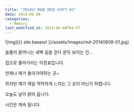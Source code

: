 ```yaml
---
title: "2014년 06월 08일 이야기 #1"
date: 2014-06-08
categories:
  - Memory
last_modified_at: 2014-06-08T04:57
---
```


![img]({{ site.baseurl }}/assets/images/md-20140608-01.jpg)


슬픔이 묻어나는 새벽 길을 걷다 문득 보이는 건...

집으로 돌아가라는 이정표입니다.

언제나 제가 돌아가야하는 곳~

하지만 제가 제일 적막하게 느끼는 그 곳이 아닌가 하렵니다.

오늘도 날이 밝아 옵니다.

시간은 계속 됩니다.